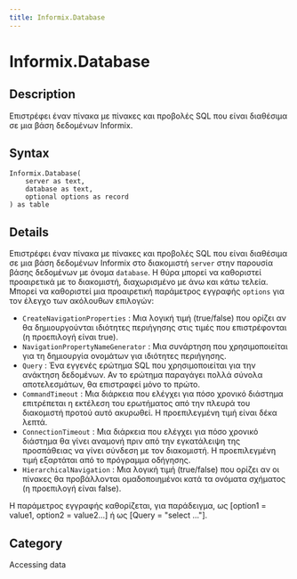 ```yaml
---
title: Informix.Database
---
```


# Informix.Database


## Description

Επιστρέφει έναν πίνακα με πίνακες και προβολές SQL που είναι διαθέσιμα σε μια βάση δεδομένων Informix.


## Syntax

```powerquery
Informix.Database(
    server as text,
    database as text,
    optional options as record
) as table
```


## Details

Επιστρέφει έναν πίνακα με πίνακες και προβολές SQL που είναι διαθέσιμα σε μια βάση δεδομένων Informix στο διακομιστή <code>server</code> στην παρουσία βάσης δεδομένων με όνομα <code>database</code>. Η θύρα μπορεί να καθοριστεί προαιρετικά με το διακομιστή, διαχωρισμένο με άνω και κάτω τελεία. Μπορεί να καθοριστεί μια προαιρετική παράμετρος εγγραφής <code>options</code> για τον έλεγχο των ακόλουθων επιλογών:    <ul><li><code>CreateNavigationProperties</code> : Μια λογική τιμή (true/false) που ορίζει αν θα δημιουργούνται ιδιότητες περιήγησης στις τιμές που επιστρέφονται (η προεπιλογή είναι true).</li><li><code>NavigationPropertyNameGenerator</code> : Μια συνάρτηση που χρησιμοποιείται για τη δημιουργία ονομάτων για ιδιότητες περιήγησης.</li><li><code>Query</code> : Ένα εγγενές ερώτημα SQL που χρησιμοποιείται για την ανάκτηση δεδομένων. Αν το ερώτημα παραγάγει πολλά σύνολα αποτελεσμάτων, θα επιστραφεί μόνο το πρώτο.</li><li><code>CommandTimeout</code> : Μια διάρκεια που ελέγχει για πόσο χρονικό διάστημα επιτρέπεται η εκτέλεση του ερωτήματος από την πλευρά του διακομιστή προτού αυτό ακυρωθεί. Η προεπιλεγμένη τιμή είναι δέκα λεπτά.</li><li><code>ConnectionTimeout</code> : Μια διάρκεια που ελέγχει για πόσο χρονικό διάστημα θα γίνει αναμονή πριν από την εγκατάλειψη της προσπάθειας να γίνει σύνδεση με τον διακομιστή. Η προεπιλεγμένη τιμή εξαρτάται από το πρόγραμμα οδήγησης.</li><li><code>HierarchicalNavigation</code> : Μια λογική τιμή (true/false) που ορίζει αν οι πίνακες θα προβάλλονται ομαδοποιημένοι κατά τα ονόματα σχήματος (η προεπιλογή είναι false).</li></ul>    Η παράμετρος εγγραφής καθορίζεται, για παράδειγμα, ως [option1 = value1, option2 = value2...] ή ως [Query = "select ..."].    



## Category
Accessing data
